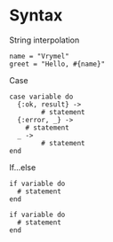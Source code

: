 # Syntax

String interpolation

    name = "Vrymel"
    greet = "Hello, #{name}"

Case

    case variable do
      {:ok, result} ->
    		# statement
      {:error, _} -> 
        # statement
      _ -> 
    		# statement
    end

If...else

    if variable do
      # statement
    end
    
    if variable do
      # statement
    end